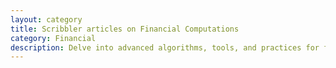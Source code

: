 ```yaml
---
layout: category
title: Scribbler articles on Financial Computations
category: Financial
description: Delve into advanced algorithms, tools, and practices for financial calculations and analysis using JavaScript on Scribbler."
---
```

